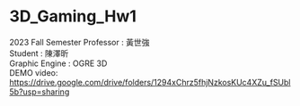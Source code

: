 # 3D_Gaming_Hw1<br>
2023 Fall Semester Professor : 黃世強 <br>
Student : 陳澤昕<br>
Graphic Engine : OGRE 3D<br>
DEMO video: https://drive.google.com/drive/folders/1294xChrz5fhjNzkosKUc4XZu_fSUbl5b?usp=sharing
